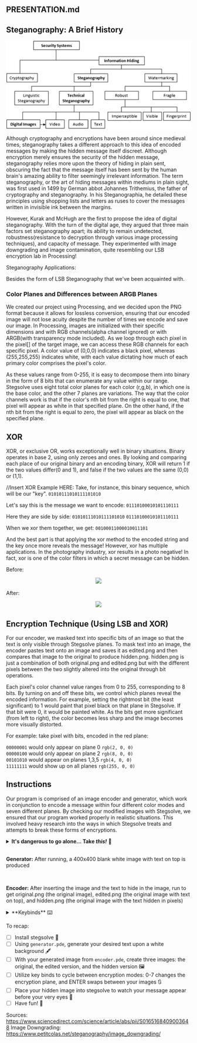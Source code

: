 ## PRESENTATION.md

## Steganography: A Brief History

<p align="center">
  <img src="https://github.com/Stuycs-K/final-project-10-he-alvin-young-timothy/blob/04d83a284da8fba8afd32121cb94d5847ace1732/presentation/flowchart.png">
    
</p>

Although cryptography and encryptions have been around since medieval times, steganography takes a different approach to this idea of encoded messages by making the hidden message itself discreet. Although encryption merely ensures the security of the hidden message, steganography relies more upon the theory of hiding in plain sent, obscuring the fact that the message itself has been sent by the human brain's amazing ability to filter seemingly irrelevant information. The term steganography, or the art of hiding messages within mediums in plain sight, was first used in 1499 by German abbot Johannes Trithemius, the father of cryptography and steganography. In his Steganographia, he detailed these principles using shopping lists and letters as ruses to cover the messages written in invisible ink between the margins. 

However, Kurak and McHugh are the first to propose the idea of digital steganography. With the turn of the digital age, they argued that three main factors set steganography apart; its ability to remain undetected, robustness(resistance to decryption through various image processing techniques), and capacity of message. They experimented with image downgrading and image contamination, quite resembling our LSB encryption lab in Processing!

Steganography Applications:

Besides the form of LSB Steganography that we've been acquainted with.

### Color Planes and Differences between ARGB Planes
We created our project using Processing, and we decided upon the PNG format because it allows for lossless conversion, ensuring that our encoded image will not lose acuity despite the number of times we encode and save our image. In Processing, images are initialized with their specific dimensions and with RGB channels(alpha channel ignored) or with ARGB(with transparency mode included). As we loop through each pixel in the pixel[] of the target image, we can access these RGB channels for each specific pixel. A color value of (0,0,0) indicates a black pixel, whereas (255,255,255) indicates white, with each value dictating how much of each primary color comprises the pixel's color. 

As these values range from 0-255, it is easy to decompose them into binary in the form of 8 bits that can enumerate any value within our range. Stegsolve uses eight total color planes for each color (r,g,b), in which one is the base color, and the other 7 planes are variations. The way that the color channels work is that if the color's nth bit from the right is equal to one, that pixel will appear as white in that specified plane. On the other hand, if the nth bit from the right is equal to zero, the pixel will appear as black on the specified plane. 


## XOR 
XOR, or exclusive OR, works exceptionally well in binary situations. Binary operates in base 2, using only zeroes and ones. By looking and comparing each place of our original binary and an encoding binary, XOR will return 1 if the two values differ(0 and 1), and false if the two values are the same (0,0) or (1,1). 

//Insert XOR Example HERE:
Take, for instance, this binary sequence, which will be our "key".
```01010111010111101010```

Let's say this is the message we want to encode:
```01110100010101110111```

Here they are side by side: 
```01010111010111101010```
```01110100010101110111```

When we xor them together, we get:
```00100011000010011101```

And the best part is that applying the xor method to the encoded string and the key once more reveals the message!
However, xor has multiple applications. In the photography industry, xor results in a photo negative! In fact, xor is one of the color filters in which a secret message can be hidden. 

Before:
<p align="center">
  <img src="https://github.com/Stuycs-K/final-project-10-he-alvin-young-timothy/blob/00192b8bbdd07a7818a88593fe17a32537e0d635/presentation/city.png">
    
</p>

After: 
<p align="center">
  <img src="https://github.com/Stuycs-K/final-project-10-he-alvin-young-timothy/blob/00192b8bbdd07a7818a88593fe17a32537e0d635/presentation/blankXOR.png">
    
</p>


## Encryption Technique (Using LSB and XOR)

For our encoder, we masked text into specific bits of an image so that the text is only visible through Stegsolve planes. 
To mask text into an image, the encoder pastes text onto an image and saves it as edited.png and then compares that image to the original to produce hidden.png. 
hidden.png is just a combination of both original.png and edited.png but with the different pixels between the two slightly altered into the original through bit operations.

Each pixel's color channel value ranges from 0 to 255, corresponding to 8 bits. By turning on and off these bits, we control which planes reveal the encoded information. For example, setting the rightmost bit (the least significant) to 1 would paint that pixel black on that plane in Stegsolve. If that bit were 0, it would be painted white. As the bits get more significant (from left to right), the color becomes less sharp and the image becomes more visually distorted.

For example: take pixel with bits, encoded in the red plane: <br/>

```00000001``` would only appear on plane 0  `rgb(2, 0, 0)`<br/> 
```00000100``` would only appear on plane 2 `rgb(8, 0, 0)`<br/> 
```00101010``` would appear on planes 1,3,5 `rgb(4, 0, 0)`<br/> 
```11111111``` would show up on all planes `rgb(255, 0, 0)`<br/>  



## Instructions

Our program is comprised of an image encoder and generator, which work in conjunction to encode a message within four different color modes and seven different planes. By checking our modified images with Stegsolve, we ensured that our program worked properly in realistic situations. This involved heavy research into the ways in which Stegsolve treats and attempts to break these forms of encryptions. 


<details><summary><b>It's dangerous to go alone... Take <i>this!</i></b> 🦖</summary> 

<br/> 
Before running anything, make sure you have Stegsolve installed (get it [here](https://wiki.bi0s.in/steganography/stegsolve/)) in a location you can access
- to run stegsolve, open the terminal and navigate to the directory where Stegsolve is installed in
- then run ```java -jar Stegsolve.jar``` and open the image in the pop-up interface

<br/> 
</details>

<br/> 

<b>Generator:</b> After running, a 400x400 blank white image with text on top is produced

<br/> 

**Encoder:** After inserting the image and the text to hide in the image, run to get original.png (the original image), edited.png (the original image with text on top), and hidden.png (the original image with the text hidden in pixels)
<br/>

<details><summary>**Keybinds** ⌨️</summary> 
<br/> 

- pressing the key x changes the mode between ENCODE (hides text in the image) and XOR (inverts the image)
- pressing the key f changes the background between BLANK (white background with text) and FILL (actual image with text)
- pressing the key m changes the edited image from text to marks
- pressing the keys r, g, or b changes the plane color (between RED, GREEN, and BLUE respectively) being encoded and the hidden.png being produced
- pressing the keys 0 through 7 changes the plane number being 
- pressing ENTER changes the displayed image between original.png, edited.png, and hidden.png


After running the encoder, open up Stegsolve and open hidden.png and cycle through the planes until you find your hidden message!
<br/> 

</details>

To recap:

- [ ] Install stegsolve 🦖
- [ ] Using `generator.pde`, generate your desired text upon a white background 🖋️
- [ ] With your generated image from `encoder.pde`, create three images: the original, the edited version, and the hidden version 🖼️
- [ ] Utilize key binds to cycle between encryption modes: 0-7 changes the encryption plane, and ENTER swaps between your images 🔃
- [ ] Place your hidden image into stegsolve to watch your message appear before your very eyes 👀
- [ ] Have fun! :tada:

Sources:
https://www.sciencedirect.com/science/article/abs/pii/S0165168409003648
Image Downgrading: https://www.petitcolas.net/steganography/image_downgrading/
